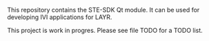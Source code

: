 This repository contains the STE-SDK Qt module. It can be used for developing IVI applications for LAYR.

This project is work in progres. Please see file TODO for a TODO list.
